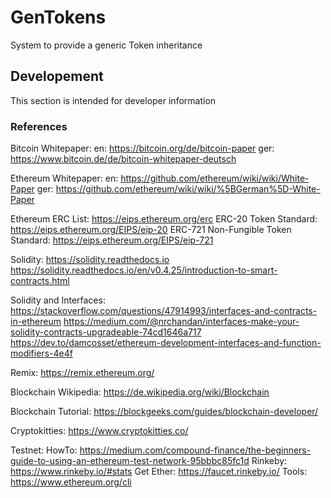 # GenTokens
System to provide a generic Token inheritance

## Developement
This section is intended for developer information

### References

Bitcoin Whitepaper:
en: https://bitcoin.org/de/bitcoin-paper
ger: https://www.bitcoin.de/de/bitcoin-whitepaper-deutsch

Ethereum Whitepaper:
en: https://github.com/ethereum/wiki/wiki/White-Paper
ger: https://github.com/ethereum/wiki/wiki/%5BGerman%5D-White-Paper

Ethereum ERC List:
https://eips.ethereum.org/erc
ERC-20 Token Standard: https://eips.ethereum.org/EIPS/eip-20
ERC-721 Non-Fungible Token Standard: https://eips.ethereum.org/EIPS/eip-721

Solidity:
https://solidity.readthedocs.io
https://solidity.readthedocs.io/en/v0.4.25/introduction-to-smart-contracts.html

Solidity and Interfaces:
https://stackoverflow.com/questions/47914993/interfaces-and-contracts-in-ethereum
https://medium.com/@nrchandan/interfaces-make-your-solidity-contracts-upgradeable-74cd1646a717
https://dev.to/damcosset/ethereum-development-interfaces-and-function-modifiers-4e4f

Remix:
https://remix.ethereum.org/


Blockchain Wikipedia:
https://de.wikipedia.org/wiki/Blockchain

Blockchain Tutorial:
https://blockgeeks.com/guides/blockchain-developer/

Cryptokitties:
https://www.cryptokitties.co/

Testnet:
HowTo: https://medium.com/compound-finance/the-beginners-guide-to-using-an-ethereum-test-network-95bbbc85fc1d
Rinkeby: https://www.rinkeby.io/#stats
Get Ether: https://faucet.rinkeby.io/
Tools: https://www.ethereum.org/cli

